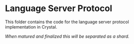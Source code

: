 # Language Server Protocol

This folder contains the code for the language server protocol implementation in Crystal.

_When matured and finalized this will be separated as a shard._
